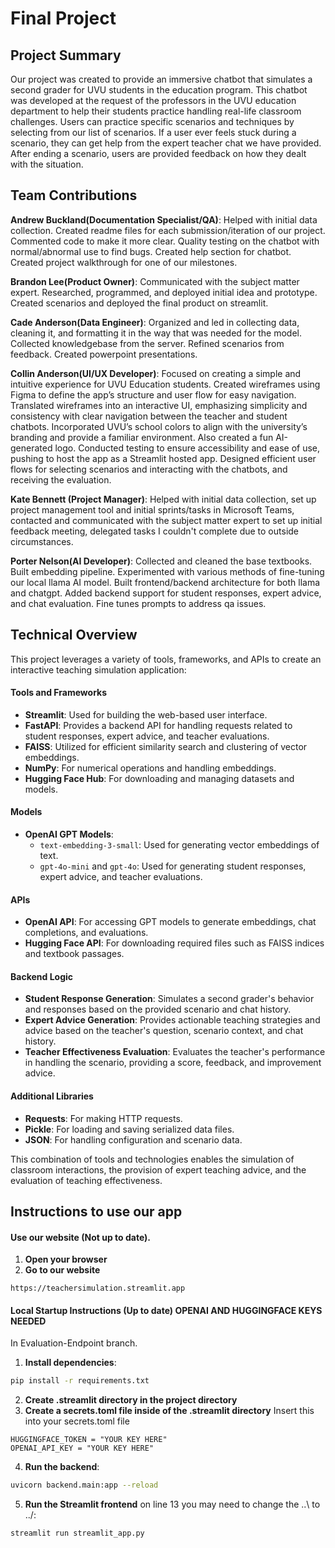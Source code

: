 # Final Project
## Project Summary
Our project was created to provide an immersive chatbot that simulates a second grader for UVU students in the education program. This chatbot was developed at the request of the professors in the UVU education department to help their students practice handling real-life classroom challenges. Users can practice specific scenarios and techniques by selecting from our list of scenarios. If a user ever feels stuck during a scenario, they can get help from the expert teacher chat we have provided. After ending a scenario, users are provided feedback on how they dealt with the situation.

## Team Contributions
**Andrew Buckland(Documentation Specialist/QA)**: Helped with initial data collection. Created readme files for each submission/iteration of our project. Commented code to make it more clear. Quality testing on the chatbot with normal/abnormal use to find bugs. Created help section for chatbot. Created project walkthrough for one of our milestones.  

**Brandon Lee(Product Owner)**: Communicated with the subject matter expert. Researched, programmed, and deployed initial idea and prototype. Created scenarios and deployed the final product on streamlit.  

**Cade Anderson(Data Engineer)**: Organized and led in collecting data, cleaning it, and formatting it in the way that was needed for the model. Collected knowledgebase from the server. Refined scenarios from feedback. Created powerpoint presentations.  

**Collin Anderson(UI/UX Developer)**: Focused on creating a simple and intuitive experience for UVU Education students. Created wireframes using Figma to define the app’s structure and user flow for easy navigation. Translated wireframes into an interactive UI, emphasizing simplicity and consistency with clear navigation between the teacher and student chatbots. Incorporated UVU’s school colors to align with the university’s branding and provide a familiar environment. Also created a fun AI-generated logo. Conducted testing to ensure accessibility and ease of use, pushing to host the app as a Streamlit hosted app. Designed efficient user flows for selecting scenarios and interacting with the chatbots, and receiving the evaluation.  

**Kate Bennett (Project Manager)**: Helped with initial data collection, set up project management tool and initial sprints/tasks in Microsoft Teams, contacted and communicated with the subject matter expert to set up initial feedback meeting, delegated tasks I couldn't complete due to outside circumstances.  

**Porter Nelson(AI Developer)**: Collected and cleaned the base textbooks.
Built embedding pipeline. Experimented with various methods of fine-tuning our local llama AI model. Built frontend/backend architecture for both llama and chatgpt. Added backend support for student responses, expert advice, and chat evaluation. Fine tunes prompts to address qa issues.  

## Technical Overview

This project leverages a variety of tools, frameworks, and APIs to create an interactive teaching simulation application:

#### Tools and Frameworks
- **Streamlit**: Used for building the web-based user interface.
- **FastAPI**: Provides a backend API for handling requests related to student responses, expert advice, and teacher evaluations.
- **FAISS**: Utilized for efficient similarity search and clustering of vector embeddings.
- **NumPy**: For numerical operations and handling embeddings.
- **Hugging Face Hub**: For downloading and managing datasets and models.

#### Models
- **OpenAI GPT Models**: 
  - `text-embedding-3-small`: Used for generating vector embeddings of text.
  - `gpt-4o-mini` and `gpt-4o`: Used for generating student responses, expert advice, and teacher evaluations.

#### APIs
- **OpenAI API**: For accessing GPT models to generate embeddings, chat completions, and evaluations.
- **Hugging Face API**: For downloading required files such as FAISS indices and textbook passages.

#### Backend Logic
- **Student Response Generation**: Simulates a second grader's behavior and responses based on the provided scenario and chat history.
- **Expert Advice Generation**: Provides actionable teaching strategies and advice based on the teacher's question, scenario context, and chat history.
- **Teacher Effectiveness Evaluation**: Evaluates the teacher's performance in handling the scenario, providing a score, feedback, and improvement advice.

#### Additional Libraries
- **Requests**: For making HTTP requests.
- **Pickle**: For loading and saving serialized data files.
- **JSON**: For handling configuration and scenario data.

This combination of tools and technologies enables the simulation of classroom interactions, the provision of expert teaching advice, and the evaluation of teaching effectiveness.

## Instructions to use our app
#### Use our website (Not up to date).
1. **Open your browser**
2. **Go to our website**
```
https://teachersimulation.streamlit.app
```

#### Local Startup Instructions (Up to date) **OPENAI AND HUGGINGFACE KEYS NEEDED**
In Evaluation-Endpoint branch.  
1. **Install dependencies**:
```bash
pip install -r requirements.txt
```
2. **Create .streamlit directory in the project directory**
3. **Create a secrets.toml file inside of the .streamlit directory** Insert this into your secrets.toml file
```
HUGGINGFACE_TOKEN = "YOUR KEY HERE"
OPENAI_API_KEY = "YOUR KEY HERE"
```
4. **Run the backend**:
```bash
uvicorn backend.main:app --reload
```

5. **Run the Streamlit frontend** on line 13 you may need to change the ..\\ to ../:
```bash
streamlit run streamlit_app.py
```